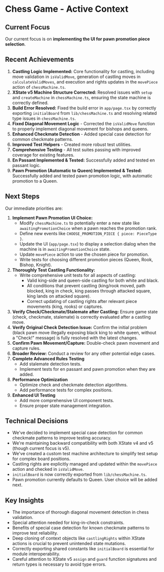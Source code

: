 # Chess Game - Active Context

## Current Focus
Our current focus is on **implementing the UI for pawn promotion piece selection**.

## Recent Achievements
1.  **Castling Logic Implemented:** Core functionality for castling, including move validation in `isValidMove`, generation of castling moves in `calculateValidMoves`, and execution and rights updates in the `movePiece` action of `chessMachine.ts`.
2.  **XState v5 Machine Structure Corrected:** Resolved issues with `setup` and `createMachine` in `chessMachine.ts`, ensuring the state machine is correctly defined.
3.  **Build Error Resolved:** Fixed the build error in `app/page.tsx` by correctly exporting `initialBoard` from `lib/chessMachine.ts` and resolving related type issues in `chessMachine.ts`.
4.  **Fixed Diagonal Movement Logic** - Corrected the `isValidMove` function to properly implement diagonal movement for bishops and queens.
5.  **Enhanced Checkmate Detection** - Added special case detection for common checkmate patterns.
6.  **Improved Test Helpers** - Created more robust test utilities.
7.  **Comprehensive Testing** - All test suites passing with improved coverage for existing features.
8.  **En Passant Implemented & Tested:** Successfully added and tested en passant logic.
9.  **Pawn Promotion (Automatic to Queen) Implemented & Tested:** Successfully added and tested pawn promotion logic, with automatic promotion to a Queen.

## Next Steps
Our immediate priorities are:

1.  **Implement Pawn Promotion UI Choice:**
    *   Modify `chessMachine.ts` to potentially enter a new state like `awaitingPromotionChoice` when a pawn reaches the promotion rank.
    *   Define new events like `CHOOSE_PROMOTION_PIECE { piece: PieceType }`.
    *   Update the UI (`app/page.tsx`) to display a selection dialog when the machine is in `awaitingPromotionChoice` state.
    *   Update `movePiece` action to use the chosen piece for promotion.
    *   Write tests for choosing different promotion pieces (Queen, Rook, Bishop, Knight).
2.  **Thoroughly Test Castling Functionality:**
    *   Write comprehensive unit tests for all aspects of castling:
        *   Valid king-side and queen-side castling for both white and black.
        *   All conditions that prevent castling (king/rook moved, path blocked, king in check, king passes through attacked square, king lands on attacked square).
        *   Correct updating of castling rights after relevant piece movements (king, rooks) or captures.
3.  **Verify Check/Checkmate/Stalemate after Castling:** Ensure game state (check, checkmate, stalemate) is correctly evaluated after a castling move.
4.  **Verify Original Check Detection Issue:** Confirm the initial problem (black pawn move illegally exposing black king to white queen, without a "Check!" message) is fully resolved with the latest changes.
5.  **Confirm Pawn Movement/Capture:** Double-check pawn movement and capture rules.
6.  **Broader Review:** Conduct a review for any other potential edge cases.
7.  **Complete Advanced Rules Testing**
    *   Add stalemate detection tests.
    *   Implement tests for en passant and pawn promotion when they are added.
8.  **Performance Optimization**
    *   Optimize check and checkmate detection algorithms.
    *   Add performance tests for complex positions.
9.  **Enhanced UI Testing**
    *   Add more comprehensive UI component tests.
    *   Ensure proper state management integration.

## Technical Decisions
- We've decided to implement special case detection for common checkmate patterns to improve testing accuracy.
- We're maintaining backward compatibility with both XState v4 and v5 (though current focus is v5).
- We've created a custom test machine architecture to simplify test setup for complex board positions.
- Castling rights are explicitly managed and updated within the `movePiece` action and checked in `isValidMove`.
- `initialBoard` is now correctly exported from `lib/chessMachine.ts`.
- Pawn promotion currently defaults to Queen. User choice will be added next.

## Key Insights
- The importance of thorough diagonal movement detection in chess validation.
- Special attention needed for king-in-check constraints.
- Benefits of special case detection for known checkmate patterns to improve test reliability.
- Deep cloning of context objects like `castlingRights` within XState actions is crucial to prevent unintended state mutations.
- Correctly exporting shared constants like `initialBoard` is essential for module interoperability.
- Careful attention to XState v5 `assign` and `guard` function signatures and return types is necessary to avoid type errors.
